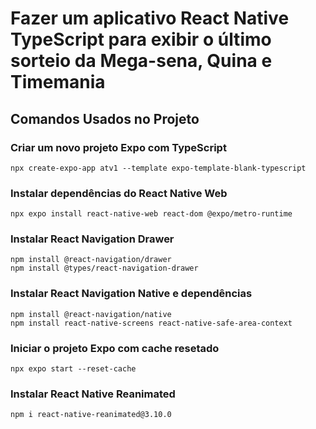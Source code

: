 # Fazer um aplicativo React Native TypeScript para exibir o último sorteio da Mega-sena, Quina e Timemania

## Comandos Usados no Projeto

### Criar um novo projeto Expo com TypeScript

    npx create-expo-app atv1 --template expo-template-blank-typescript

### Instalar dependências do React Native Web

    npx expo install react-native-web react-dom @expo/metro-runtime

### Instalar React Navigation Drawer

    npm install @react-navigation/drawer
    npm install @types/react-navigation-drawer

### Instalar React Navigation Native e dependências

    npm install @react-navigation/native
    npm install react-native-screens react-native-safe-area-context

### Iniciar o projeto Expo com cache resetado

    npx expo start --reset-cache

### Instalar React Native Reanimated

    npm i react-native-reanimated@3.10.0
